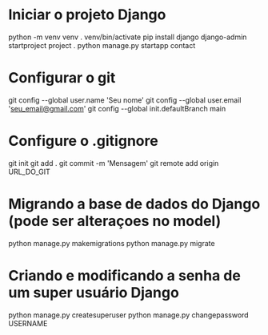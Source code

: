 # Iniciar o projeto Django

python -m venv venv
. venv/bin/activate
pip install django
django-admin startproject project .
python manage.py startapp contact

# Configurar o git

git config --global user.name 'Seu nome'
git config --global user.email 'seu_email@gmail.com'
git config --global init.defaultBranch main

# Configure o .gitignore
git init
git add .
git commit -m 'Mensagem'
git remote add origin URL_DO_GIT

# Migrando a base de dados do Django (pode ser alteraçoes no model)

python manage.py makemigrations
python manage.py migrate

# Criando e modificando a senha de um super usuário Django

python manage.py createsuperuser
python manage.py changepassword USERNAME